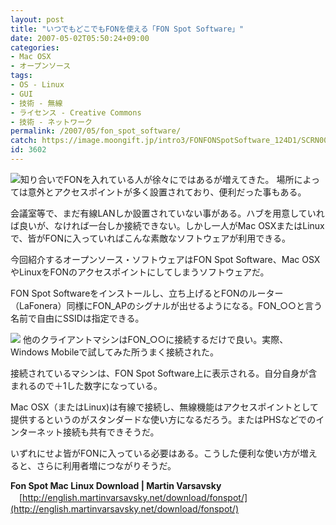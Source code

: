 ```yaml
---
layout: post
title: "いつでもどこでもFONを使える「FON Spot Software」"
date: 2007-05-02T05:50:24+09:00
categories:
- Mac OSX
- オープンソース
tags: 
- OS - Linux
- GUI
- 技術 - 無線
- ライセンス - Creative Commons
- 技術 - ネットワーク
permalink: /2007/05/fon_spot_software/
catch: https://image.moongift.jp/intro3/FONFONSpotSoftware_124D1/SCRN0001_thumb.jpg
id: 3602
---
```

[![](https://image.moongift.jp/intro3/FONFONSpotSoftware_124D1/fonspotsoftware2_thumb1.png)](https://image.moongift.jp/intro3/FONFONSpotSoftware_124D1/fonspotsoftware23.png)知り合いでFONを入れている人が徐々にではあるが増えてきた。 場所によっては意外とアクセスポイントが多く設置されており、便利だった事もある。

 

会議室等で、まだ有線LANしか設置されていない事がある。ハブを用意していれば良いが、なければ一台しか接続できない。しかし一人がMac OSXまたはLinuxで、皆がFONに入っていればこんな素敵なソフトウェアが利用できる。

 

今回紹介するオープンソース・ソフトウェアはFON Spot Software、Mac OSXやLinuxをFONのアクセスポイントにしてしまうソフトウェアだ。

 <!--more--> 

FON Spot Softwareをインストールし、立ち上げるとFONのルーター（LaFonera）同様にFON\_APのシグナルが出せるようになる。FON\_○○と言う名前で自由にSSIDは指定できる。

 

[![](https://image.moongift.jp/intro3/FONFONSpotSoftware_124D1/SCRN0001_thumb.jpg)](https://image.moongift.jp/intro3/FONFONSpotSoftware_124D1/SCRN00012.jpg) 他のクライアントマシンはFON\_○○に接続するだけで良い。実際、Windows Mobileで試してみた所うまく接続された。

 

接続されているマシンは、FON Spot Software上に表示される。自分自身が含まれるので＋1した数字になっている。

 

Mac OSX（またはLinux)は有線で接続し、無線機能はアクセスポイントとして提供するというのがスタンダードな使い方になるだろう。またはPHSなどでのインターネット接続も共有できそうだ。

 

いずれにせよ皆がFONに入っている必要はある。こうした便利な使い方が増えると、さらに利用者増につながりそうだ。

 

**Fon Spot Mac Linux Download | Martin Varsavsky**  
　[http://english.martinvarsavsky.net/download/fonspot/](http://english.martinvarsavsky.net/download/fonspot/)

